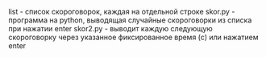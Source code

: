list - список скороговорок, каждая на отдельной строке
skor.py - программа на python, выводящая случайные скороговорки из списка при нажатии enter
skor2.py - выводит каждую следующую скороговорку через указанное фиксированное время (с) или нажатием enter